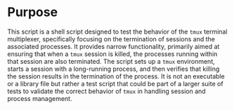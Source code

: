 # Purpose
This script is a shell script designed to test the behavior of the `tmux` terminal multiplexer, specifically focusing on the termination of sessions and the associated processes. It provides narrow functionality, primarily aimed at ensuring that when a `tmux` session is killed, the processes running within that session are also terminated. The script sets up a `tmux` environment, starts a session with a long-running process, and then verifies that killing the session results in the termination of the process. It is not an executable or a library file but rather a test script that could be part of a larger suite of tests to validate the correct behavior of `tmux` in handling session and process management.

